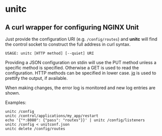 unitc
=====

A curl wrapper for configuring NGINX Unit
-----------------------------------------

Just provide the configuration URI (e.g. `/config/routes`) and **unitc** will
find the control socket to construct the full address in curl syntax.

```USAGE: unitc [HTTP method] [--quiet] URI```

Providing a JSON configuration on stdin will use the PUT method unless a specific
method is specified. Otherwise a GET is used to read the configuration. HTTP methods
can be specified in lower case. [jq](https://stedolan.github.io/jq/) is used to
prettify the output, if available.

When making changes, the error log is monitored and new log entries are shown.

Examples:

```shell
unitc /config
unitc /control/applications/my_app/restart
echo '{"*:8080": {"pass": "routes"}}' | unitc /config/listeners
unitc /config < unitconf.json
unitc delete /config/routes
```


